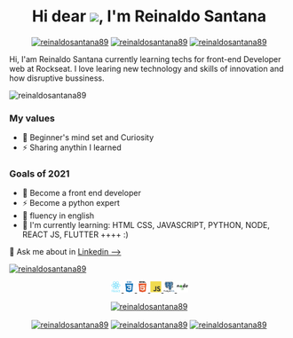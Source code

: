 <h1 align="center">Hi dear <img src="https://raw.githubusercontent.com/kaueMarques/kaueMarques/master/hi.gif" width="30px">, I'm Reinaldo Santana</h1>

<p align="center">
<a href="https://www.linkedin.com/in/reinaldosantana/" target="blank"><img align="center" src="https://cdn.jsdelivr.net/npm/simple-icons@3.0.1/icons/linkedin.svg" alt="reinaldosantana89" height="20" width="20" /></a>
<a href="https://www.facebook.com/profile.php?id=100013987098474" target="blank"><img align="center" src="https://cdn.jsdelivr.net/npm/simple-icons@3.0.1/icons/facebook.svg" alt="reinaldosantana89" height="20" width="20" /></a>
<a href="https://www.instagram.com/_reinaldosantana/" target="blank"><img align="center" src="https://cdn.jsdelivr.net/npm/simple-icons@3.0.1/icons/instagram.svg" alt="reinaldosantana89" height="20" width="20" /></a>
</p>

Hi, I'am Reinaldo Santana currently learning techs for front-end Developer web at Rockseat. I love learing new technology and skills of innovation and how disruptive bussiness.

<p align="left"> <img src="https://komarev.com/ghpvc/?username=reinaldosantana89" alt="reinaldosantana89" /> </p>

<h3> My values </h3>

- 🔭 Beginner's mind set and Curiosity
- ⚡ Sharing anythin I learned

<h3> Goals of 2021 </h3>

- 🔭 Become a front end developer
- ⚡ Become a python expert
- 🌱 fluency in english
- 🌱 I'm currently learning: HTML CSS, JAVASCRIPT, PYTHON, NODE, REACT JS, FLUTTER ++++ :)


💬 Ask me about in <a href = "https://www.linkedin.com/in/reinaldosantana/"> Linkedin
-->

<p align="left"> <img src="https://komarev.com/ghpvc/?username=reinaldosantana89" alt="reinaldosantana89" /> </p>


<p align="center">
<img src="https://raw.githubusercontent.com/devicons/devicon/master/icons/react/react-original-wordmark.svg" alt="react" width="20" height="20"/>
<img src="https://raw.githubusercontent.com/devicons/devicon/master/icons/css3/css3-plain-wordmark.svg" alt="css3"  width="20" height="20"/>
<img src="https://raw.githubusercontent.com/devicons/devicon/master/icons/html5/html5-original-wordmark.svg" alt="html5"  width="20" height="20"/>
<img src="https://raw.githubusercontent.com/devicons/devicon/master/icons/javascript/javascript-original.svg" alt="javascript" width="20" height="20"/>
<img src="https://raw.githubusercontent.com/devicons/devicon/master/icons/postgresql/postgresql-original-wordmark.svg" alt="postgresql" width="20" height="20"/>
<img src="https://raw.githubusercontent.com/devicons/devicon/master/icons/nodejs/nodejs-original-wordmark.svg" alt="nodejs" width="20" height="20"/></p><p align="center">
<img src="https://github-readme-stats.vercel.app/api?username=reinaldosantana89&show_icons=true" alt="reinaldosantana89"/> 
</p>
<p align="center">
<a href="https://www.linkedin.com/in/reinaldosantana/" target="blank"><img align="center" src="https://cdn.jsdelivr.net/npm/simple-icons@3.0.1/icons/linkedin.svg" alt="reinaldosantana89" height="20" width="20" /></a>
<a href="https://www.facebook.com/profile.php?id=100013987098474" target="blank"><img align="center" src="https://cdn.jsdelivr.net/npm/simple-icons@3.0.1/icons/facebook.svg" alt="reinaldosantana89" height="20" width="20" /></a>
<a href="https://www.instagram.com/_reinaldosantana/" target="blank"><img align="center" src="https://cdn.jsdelivr.net/npm/simple-icons@3.0.1/icons/instagram.svg" alt="reinaldosantana89" height="20" width="20" /></a>
</p>
